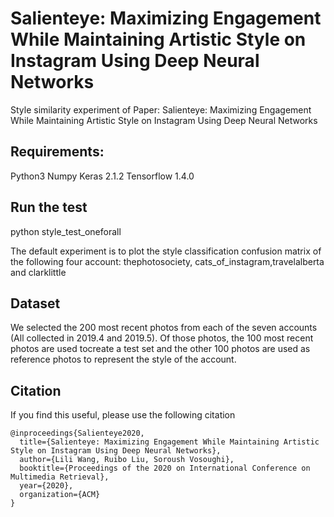 # Salienteye: Maximizing Engagement While Maintaining Artistic Style on Instagram Using Deep Neural Networks
Style similarity experiment of Paper: Salienteye: Maximizing Engagement While Maintaining Artistic Style on Instagram Using Deep Neural Networks

## Requirements:
Python3
Numpy
Keras 2.1.2
Tensorflow 1.4.0

## Run the test
python style_test_oneforall

The default experiment is to plot the style classification confusion matrix of the following four account: thephotosociety, cats_of_instagram,travelalberta and clarklittle

## Dataset
We selected the 200 most recent photos from each of the seven accounts (All collected in 2019.4 and 2019.5). Of those photos, the 100 most recent photos are used tocreate a test set and the other 100 photos are used as reference photos to represent the style of the account. 

## Citation

If you find this useful, please use the following citation
```
@inproceedings{Salienteye2020,
  title={Salienteye: Maximizing Engagement While Maintaining Artistic Style on Instagram Using Deep Neural Networks},
  author={Lili Wang, Ruibo Liu, Soroush Vosoughi},
  booktitle={Proceedings of the 2020 on International Conference on Multimedia Retrieval},
  year={2020},
  organization={ACM}
}

```

